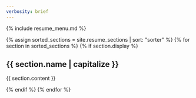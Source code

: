 ```yaml
---
verbosity: brief
---
```


{% include resume_menu.md %}

{% assign sorted_sections = site.resume_sections | sort: "sorter" %}
{% for section in sorted_sections %}
  {% if section.display %}
<h2>{{ section.name | capitalize }}</h2>
<p>{{ section.content }}</p>
  {% endif %}
{% endfor %}
